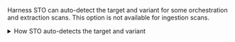 Harness STO can auto-detect the target and variant for some orchestration and extraction scans. This option is not available for ingestion scans. 

<details>
<summary>How STO auto-detects the target and variant</summary>

- Code repositories 
  - To determine the target, STO runs `git config --get remote.origin.url`. 
  - To determine the variant, STO runs `git rev-parse --abbrev-ref HEAD`. The default assumption is that the `HEAD` branch is the one you want to scan.
- Container images  
  - The target and variant are based on the container image name and tag specified in the step or runtime input.  
- Application instances
  - The target is based on the domain specified in the step or runtime input, for example `https://qa.jpgr.org:3002/login/us`.
  - The variant is the timestamp when the instance got scanned.

</details>
